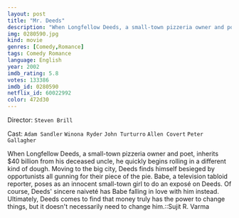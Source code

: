```yaml
---
layout: post
title: "Mr. Deeds"
description: "When Longfellow Deeds, a small-town pizzeria owner and poet, inherits $40 billion from his deceased uncle, he quickly begins rolling in a different kind of dough. Moving to the big city, Deeds finds himself besieged by opportunists all gunning for their piece of the pie. Babe, a television tabloid reporter, poses as an innocent small-town girl to do an exposé on Deeds. Of course, Deeds' sincere naiveté has Babe falling in lo.."
img: 0280590.jpg
kind: movie
genres: [Comedy,Romance]
tags: Comedy Romance 
language: English
year: 2002
imdb_rating: 5.8
votes: 133386
imdb_id: 0280590
netflix_id: 60022992
color: 472d30
---
```

Director: `Steven Brill`  

Cast: `Adam Sandler` `Winona Ryder` `John Turturro` `Allen Covert` `Peter Gallagher` 

When Longfellow Deeds, a small-town pizzeria owner and poet, inherits $40 billion from his deceased uncle, he quickly begins rolling in a different kind of dough. Moving to the big city, Deeds finds himself besieged by opportunists all gunning for their piece of the pie. Babe, a television tabloid reporter, poses as an innocent small-town girl to do an exposé on Deeds. Of course, Deeds' sincere naiveté has Babe falling in love with him instead. Ultimately, Deeds comes to find that money truly has the power to change things, but it doesn't necessarily need to change him.::Sujit R. Varma